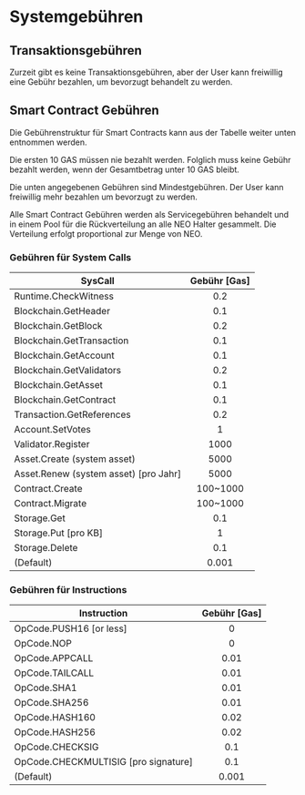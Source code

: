 # Systemgebühren

## Transaktionsgebühren

Zurzeit gibt es keine Transaktionsgebühren, aber der User kann freiwillig eine Gebühr bezahlen, um bevorzugt behandelt zu werden.

## Smart Contract Gebühren

Die Gebührenstruktur für Smart Contracts kann aus der Tabelle weiter unten entnommen werden.

Die ersten 10 GAS müssen nie bezahlt werden. Folglich muss keine Gebühr bezahlt werden, wenn der Gesamtbetrag unter 10 GAS bleibt.

Die unten angegebenen Gebühren sind Mindestgebühren. Der User kann freiwillig mehr bezahlen um bevorzugt zu werden.

Alle Smart Contract Gebühren werden als Servicegebühren behandelt und in einem Pool für die Rückverteilung an alle NEO Halter gesammelt. Die Verteilung erfolgt proportional zur Menge von NEO.

### Gebühren für System Calls

| SysCall                               | Gebühr [Gas] |
| ------------------------------------- | :----------: |
| Runtime.CheckWitness                  |     0.2      |
| Blockchain.GetHeader                  |     0.1      |
| Blockchain.GetBlock                   |     0.2      |
| Blockchain.GetTransaction             |     0.1      |
| Blockchain.GetAccount                 |     0.1      |
| Blockchain.GetValidators              |     0.2      |
| Blockchain.GetAsset                   |     0.1      |
| Blockchain.GetContract                |     0.1      |
| Transaction.GetReferences             |     0.2      |
| Account.SetVotes                      |      1       |
| Validator.Register                    |     1000     |
| Asset.Create (system asset)           |     5000     |
| Asset.Renew (system asset) [pro Jahr] |     5000     |
| Contract.Create                       |   100~1000   |
| Contract.Migrate                      |   100~1000   |
| Storage.Get                           |     0.1      |
| Storage.Put [pro KB]                  |      1       |
| Storage.Delete                        |     0.1      |
| (Default)                             |    0.001     |

### Gebühren für Instructions

| Instruction                           | Gebühr [Gas]  |
|---------------------------------------|:-------------:|
| OpCode.PUSH16 [or less]               | 0             |
| OpCode.NOP                            | 0             |
| OpCode.APPCALL                        | 0.01          |
| OpCode.TAILCALL                       | 0.01          |
| OpCode.SHA1                           | 0.01          |
| OpCode.SHA256                         | 0.01          |
| OpCode.HASH160                        | 0.02          |
| OpCode.HASH256                        | 0.02          |
| OpCode.CHECKSIG                       | 0.1           |
| OpCode.CHECKMULTISIG [pro signature]  | 0.1           |
| (Default)                             | 0.001         |
